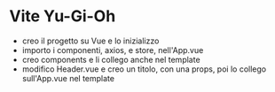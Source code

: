 # Vite Yu-Gi-Oh
- creo il progetto su Vue e lo inizializzo
- importo i componenti, axios, e store, nell'App.vue
- creo components e li collego anche nel template
- modifico Header.vue e creo un titolo, con una props, poi lo collego sull'App.vue nel template